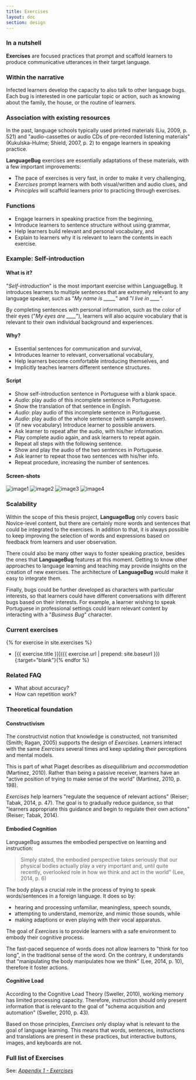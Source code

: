 ```yaml
---
title: Exercises
layout: doc
section: design
---
```


### In a nutshell

**Exercises** are focused practices that prompt and scaffold learners to produce communicative utterances in their target language.

### Within the narrative

Infected learners develop the capacity to also talk to other language bugs. Each bug is interested in one particular topic or action, such as knowing about the family, the house, or the routine of learners.

### Association with existing resources

In the past, language schools typically used printed materials (Liu, 2009, p. 521) and "audio-cassettes or audio CDs of pre-recorded listening materials" (Kukulska-Hulme; Shield, 2007, p. 2) to engage learners in speaking practice.

**LanguageBug** exercises are essentially adaptations of these materials, with a few important improvements:

* The pace of exercises is very fast, in order to make it very challenging,
* *Exercises* prompt learners with both visual/written and audio clues, and
* *Principles* will scaffold learners prior to practicing through exercises.

### Functions

* Engage learners in speaking practice from the beginning,
* Introduce learners to sentence structure without using grammar,
* Help learners build relevant and personal vocabulary, and
* Explain to learners why it is relevant to learn the contents in each exercise.

### Example: **Self-introduction**

#### What is it?

"*Self-introduction*" is the most important exercise within LanguageBug. It introduces learners to multiple sentences that are extremely relevant to any language speaker, such as "*My name is _____*"  and "*I live in ____*". 

By completing sentences with personal information, such as the color of their eyes ("*My eyes are ____*"), learners will also acquire vocabulary that is relevant to their own individual background and experiences.

#### Why?

* Essential sentences for communication and survival,
* Introduces learner to relevant, conversational vocabulary,
* Help learners become comfortable introducing themselves, and
* Implicitly teaches learners different sentence structures.

#### Script

* Show self-introduction sentence in Portuguese with a blank space.
* *Audio*: play audio of this incomplete sentence in Portuguese.
* Show the translation of that sentence in English.
* *Audio*: play audio of this incomplete sentence in Portuguese.
* *Audio*: play audio of the whole sentence (with sample answer).
* (If new vocabulary) Introduce learner to possible answers.
* Ask learner to repeat after the audio, with his/her information.
* Play complete audio again, and ask learners to repeat again.
* Repeat all steps with the following sentence.
* Show and play the audio of the two sentences in Portuguese.
* Ask learner to repeat those two sentences with his/her info.
* Repeat procedure, increasing the number of sentences.

#### Screen-shots

![image1](dasd.jpg)
![image2](dasd.jpg)
![image3](dasd.jpg)
![image4](dasd.jpg)

### Scalability

Within the scope of this thesis project, **LanguageBug** only covers basic Novice-level content, but there are certainly more words and sentences that could be integrated to the exercises. In addition to that, it is always possible to keep improving the selection of words and expressions based on feedback from learners and user observation.

There could also be many other ways to foster speaking practice, besides the ones that **LanguageBug** features at this moment. Getting to know other approaches to language learning and teaching may provide insights on the creation of new exercises. The architecture of **LanguageBug** would make it easy to integrate them.

Finally, bugs could be further developed as characters with particular interests, so that learners could have different conversations with different bugs based on their interests. For example, a learner wishing to speak Portuguese in professional settings could learn relevant content by interacting with a "*Business Bug*" character.

### Current exercises

{% for exercise in site.exercises %}
* [{{ exercise.title }}]({{ exercise.url | prepend: site.baseurl }}){:target="blank"}{% endfor %}

### Related FAQ

* What about accuracy?
* How can repetition work?

### Theoretical foundation

#### Constructivism

The constructvist notion that knowledge is constructed, not transmited (Smith; Ragan, 2005) supports the design of *Exercises*. Learners interact with the same *Exercises* several times and keep updating their perceptions and mental models.

This is part of what Piaget describes as *disequilibrium* and *accommodation* (Martinez, 2010). Rather than being a passive receiver, learners have an "active position of trying to make sense of the world” (Martinez, 2010, p. 198).

*Exercises* help learners "regulate the sequence of relevant actions" (Reiser; Tabak, 2014, p. 47). The goal is to gradually reduce guidance, so that "learners appropriate this guidance and begin to regulate their own actions" (Reiser; Tabak, 2014). 

#### Embodied Cognition

LanguageBug assumes the embodied perspective on learning and instruction:

> Simply stated, the embodied perspective takes seriously that our physical bodies actually play a very important and, until quite recently, overlooked role in how we think and act in the world” (Lee, 2014, p. 6)

The body plays a crucial role in the process of trying to speak words/sentences in a foreign language. It does so by:

* hearing and processing unfamiliar, meaningless, speech sounds,
* attempting to understand, memorize, and mimic those sounds, while
* making adaptions or even playing with their vocal apparatus.

The goal of *Exercises* is to provide learners with a safe environment to embody their cognitive process. 

The fast-paced sequence of words does not allow learners to "think for too long", in the traditional sense of the word. On the contrary, it understands that “manipulating the body manipulates how we think” (Lee, 2014, p. 10), therefore it foster actions.

#### Cognitive Load

According to the Cognitive Load Theory (Sweller, 2010), working memory has limited processing capacity. Therefore, instruction should only present information that is relevant to the goal of "schema acquisition and automation" (Sweller, 2010, p. 43).

Based on those principles, *Exercises* only display what is relevant to the goal of language learning. This means that words, sentences, instructions and translations are present in these practices, but interactive buttons, images, and keyboards are not.

### Full list of Exercises

See: [*Appendix 1 - Exercises*](/docs/appen-list-of-exercises.html)
